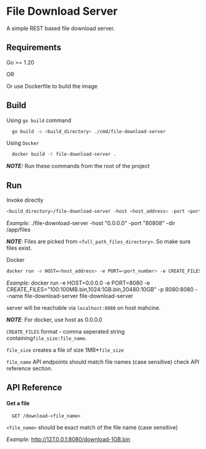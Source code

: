 
# File Download Server

A simple REST based file download server.


## Requirements
Go >= 1.20

OR

Or use Dockerfile to build the image

## Build

Using `go build` command

```bash
  go build -o <build_directory> ./cmd/file-download-server
```

Using `Docker`
```bash
  docker build -t file-download-server .
```

**_NOTE:_** Run these commands from the root of the project

## Run
Invoke directly
```bash
<build_directory>/file-download-server -host <host_address> -port <port_number> -dir <full_path_files_directory> 
```
*Example:* ./file-download-server -host "0.0.0.0" -port "80808" -dir /app/files

**_NOTE_**: Files are picked from `<full_path_files_directory>`. So make sure files exist.

Docker
```bash
docker run -e HOST=<host_address> -e PORT=<port_number> -e CREATE_FILES="<comma_seperated_list_of_file_size:file_names>" -p 8080:<port_number> --name file-download-server file-download-server
```
*Example:* docker run -e HOST=0.0.0.0 -e PORT=8080 -e CREATE_FILES="100:100MB.bin,1024:1GB.bin,20480:10GB" -p 8080:8080 --name file-download-server file-download-server

server will be reachable via `localhost:8080` on host mahcine.

**_NOTE_**: For docker, use host as 0.0.0.0

`CREATE_FILES` format - comma seperated string containing`file_size:file_name`.

`file_size` creates a file of size 1MB*`file_size`

`file_name` API endpoints should match file names (case sensitive) check API reference section.
## API Reference

#### Get a file

```http
  GET /download-<file_name>
```

`<file_name>` should be exact match of the file name (case sensitive)

*Example:* http://127.0.0.1:8080/download-1GB.bin